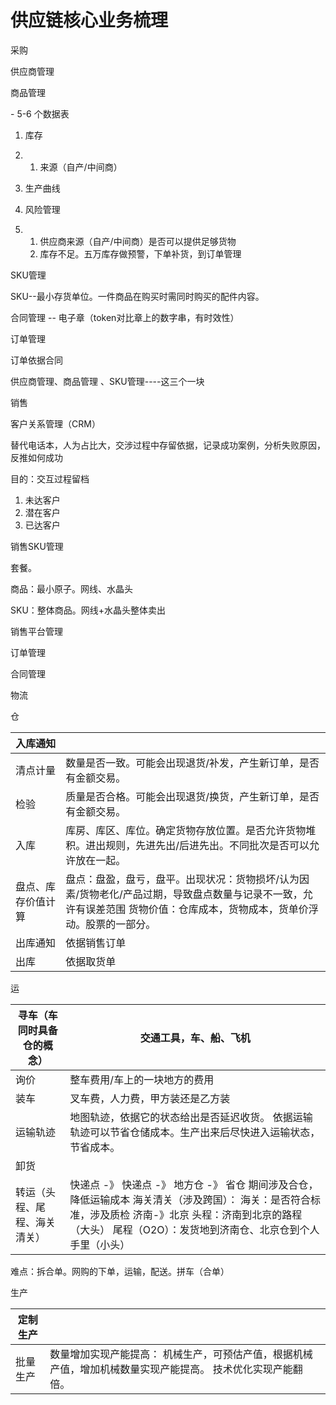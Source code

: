 # 供应链核心业务梳理

采购

供应商管理

商品管理 

\- 5-6 个数据表

1. 库存

2. 1. 来源（自产/中间商）

3. 生产曲线

4. 风险管理

5. 1. 供应商来源（自产/中间商）是否可以提供足够货物
   2. 库存不足。五万库存做预警，下单补货，到订单管理

SKU管理

SKU--最小存货单位。一件商品在购买时需同时购买的配件内容。

合同管理 -- 电子章（token对比章上的数字串，有时效性）

订单管理

订单依据合同

 

供应商管理、商品管理 、SKU管理----这三个一块

 

销售

客户关系管理（CRM）

替代电话本，人为占比大，交涉过程中存留依据，记录成功案例，分析失败原因，反推如何成功

目的：交互过程留档

1. 未达客户
2. 潜在客户
3. 已达客户

销售SKU管理

套餐。

商品：最小原子。网线、水晶头

SKU：整体商品。网线+水晶头整体卖出

销售平台管理

 

订单管理

合同管理

物流

仓

| 入库通知           |                                                              |
| ------------------ | ------------------------------------------------------------ |
| 清点计量           | 数量是否一致。可能会出现退货/补发，产生新订单，是否有金额交易。 |
| 检验               | 质量是否合格。可能会出现退货/换货，产生新订单，是否有金额交易。 |
| 入库               | 库房、库区、库位。确定货物存放位置。是否允许货物堆积。进出规则，先进先出/后进先出。不同批次是否可以允许放在一起。 |
| 盘点、库存价值计算 | 盘点：盘盈，盘亏，盘平。出现状况：货物损坏/认为因素/货物老化/产品过期，导致盘点数量与记录不一致，允许有误差范围     货物价值：仓库成本，货物成本，货单价浮动。股票的一部分。 |
| 出库通知           | 依据销售订单                                                 |
| 出库               | 依据取货单                                                   |

运

| 寻车（车同时具备仓的概念）   | 交通工具，车、船、飞机                                       |
| ---------------------------- | ------------------------------------------------------------ |
| 询价                         | 整车费用/车上的一块地方的费用                                |
| 装车                         | 叉车费，人力费，甲方装还是乙方装                             |
| 运输轨迹                     | 地图轨迹，依据它的状态给出是否延迟收货。     依据运输轨迹可以节省仓储成本。生产出来后尽快进入运输状态，节省成本。 |
| 卸货                         |                                                              |
| 转运（头程、尾程、海关清关） | 快递点 -》 快递点 -》 地方仓 -》 省仓     期间涉及合仓，降低运输成本     海关清关（涉及跨国）：  海关：是否符合标准，涉及质检  济南-》北京  头程：济南到北京的路程（大头）  尾程（O2O）：发货地到济南仓、北京仓到个人手里（小头） |

难点：拆合单。网购的下单，运输，配送。拼车（合单）

生产

| 定制生产 |                                                              |
| -------- | ------------------------------------------------------------ |
| 批量生产 | 数量增加实现产能提高：  机械生产，可预估产值，根据机械产值，增加机械数量实现产能提高。     技术优化实现产能翻倍。 |